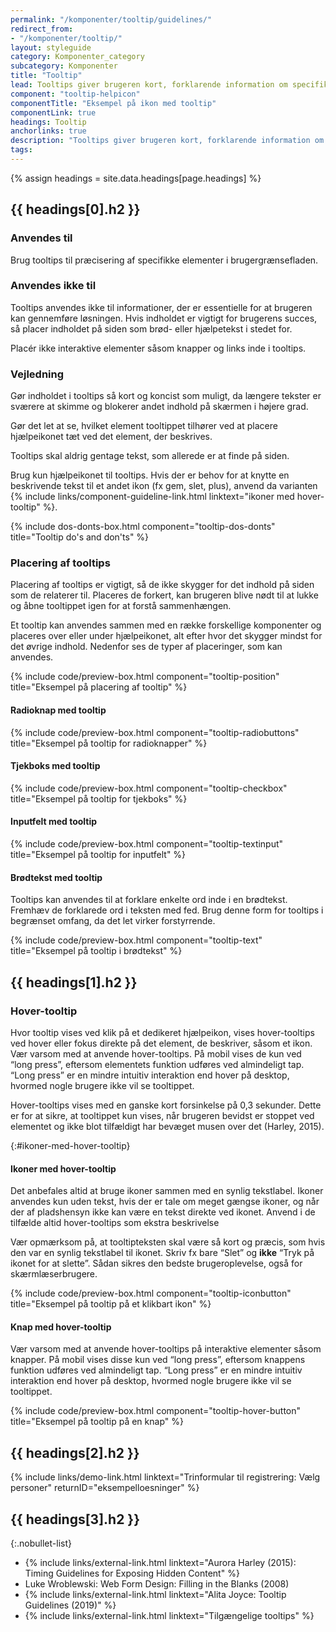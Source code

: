 ```yaml
---
permalink: "/komponenter/tooltip/guidelines/"
redirect_from:
- "/komponenter/tooltip/"
layout: styleguide
category: Komponenter_category
subcategory: Komponenter
title: "Tooltip"
lead: Tooltips giver brugeren kort, forklarende information om specifikke elementer på siden. Tooltip vises ved klik på et hjælpeikon.
component: "tooltip-helpicon"
componentTitle: "Eksempel på ikon med tooltip"
componentLink: true
headings: Tooltip
anchorlinks: true
description: "Tooltips giver brugeren kort, forklarende information om specifikke elementer på siden. Tooltip vises ved klik på et hjælpeikon."
tags: 
---
```


{% assign headings = site.data.headings[page.headings] %}

[---- Sådan bruges komponenten -------------------------------------]: # 
<h2 id="{{ headings[0].id }}">{{ headings[0].h2 }}</h2>

### Anvendes til

Brug tooltips til præcisering af specifikke elementer i brugergrænsefladen. 

### Anvendes ikke til

Tooltips anvendes ikke til informationer, der er essentielle for at brugeren kan gennemføre løsningen. Hvis indholdet er vigtigt for brugerens succes, så placer indholdet på siden som brød- eller hjælpetekst i stedet for.

Placér ikke interaktive elementer såsom knapper og links inde i tooltips.

### Vejledning

Gør indholdet i tooltips så kort og koncist som muligt, da længere tekster er sværere at skimme og blokerer andet indhold på skærmen i højere grad. 

Gør det let at se, hvilket element tooltippet tilhører ved at placere hjælpeikonet tæt ved det element, der beskrives.

Tooltips skal aldrig gentage tekst, som allerede er at finde på siden.

Brug kun hjælpeikonet til tooltips. Hvis der er behov for at knytte en beskrivende tekst til et andet ikon (fx gem, slet, plus), anvend da varianten {% include links/component-guideline-link.html linktext="ikoner med hover-tooltip" %}.

{% include dos-donts-box.html component="tooltip-dos-donts" title="Tooltip do's and don'ts" %}

### Placering af tooltips

Placering af tooltips er vigtigt, så de ikke skygger for det indhold på siden som de relaterer til. Placeres de forkert, kan brugeren blive nødt til at lukke og åbne tooltippet igen for at forstå sammenhængen.

Et tooltip kan anvendes sammen med en række forskellige komponenter og placeres over eller under hjælpeikonet, alt efter hvor det skygger mindst for det øvrige indhold. Nedenfor ses de typer af placeringer, som kan anvendes. 

{% include code/preview-box.html component="tooltip-position" title="Eksempel på placering af tooltip" %}

#### Radioknap med tooltip

{% include code/preview-box.html component="tooltip-radiobuttons" title="Eksempel på tooltip for radioknapper" %}

#### Tjekboks med tooltip

{% include code/preview-box.html component="tooltip-checkbox" title="Eksempel på tooltip for tjekboks" %}

#### Inputfelt med tooltip

{% include code/preview-box.html component="tooltip-textinput" title="Eksempel på tooltip for inputfelt" %}

#### Brødtekst med tooltip

Tooltips kan anvendes til at forklare enkelte ord inde i en brødtekst. Fremhæv de forklarede ord i teksten med fed. Brug denne form for tooltips i begrænset omfang, da det let virker forstyrrende.

{% include code/preview-box.html component="tooltip-text" title="Eksempel på tooltip i brødtekst" %}

[---- Varianter -------------------------------------]: # 
<h2 id="{{ headings[1].id }}">{{ headings[1].h2 }}</h2>

### Hover-tooltip

Hvor tooltip vises ved klik på et dedikeret hjælpeikon, vises hover-tooltips ved hover eller fokus direkte på det element, de beskriver, såsom et ikon. Vær varsom med at anvende hover-tooltips. På mobil vises de kun ved “long press”, eftersom elementets funktion udføres ved almindeligt tap. “Long press” er en mindre intuitiv interaktion end hover på desktop, hvormed nogle brugere ikke vil se tooltippet.

Hover-tooltips vises med en ganske kort forsinkelse på 0,3 sekunder. Dette er for at sikre, at tooltippet kun vises, når brugeren bevidst er stoppet ved elementet og ikke blot tilfældigt har bevæget musen over det (Harley, 2015).

{:#ikoner-med-hover-tooltip}
#### Ikoner med hover-tooltip

Det anbefales altid at bruge ikoner sammen med en synlig tekstlabel. Ikoner anvendes kun uden tekst, hvis der er tale om meget gængse ikoner, og når der af pladshensyn ikke kan være en tekst direkte ved ikonet. Anvend i de tilfælde altid hover-tooltips som ekstra beskrivelse

Vær opmærksom på, at tooltipteksten skal være så kort og præcis, som hvis den var en synlig tekstlabel til ikonet. Skriv fx bare “Slet” og <strong>ikke</strong> “Tryk på ikonet for at slette”. Sådan sikres den bedste brugeroplevelse, også for skærmlæserbrugere.

{% include code/preview-box.html component="tooltip-iconbutton" title="Eksempel på tooltip på et klikbart ikon" %}

#### Knap med hover-tooltip

Vær varsom med at anvende hover-tooltips på interaktive elementer såsom knapper. På mobil vises disse kun ved “long press”, eftersom knappens funktion udføres ved almindeligt tap. “Long press” er en mindre intuitiv interaktion end hover på desktop, hvormed nogle brugere ikke vil se tooltippet.

{% include code/preview-box.html component="tooltip-hover-button" title="Eksempel på tooltip på en knap" %}

[---- Se komponenten i eksempelløsninger -------------------------------------]: # 
<h2 id="{{ headings[2].id }}">{{ headings[2].h2 }}</h2>

{% include links/demo-link.html linktext="Trinformular til registrering: Vælg personer" returnID="eksempelloesninger" %}

[---- Referencer -------------------------------------]: # 
<h2 id="{{ headings[3].id }}">{{ headings[3].h2 }}</h2>

{:.nobullet-list}
- {% include links/external-link.html linktext="Aurora Harley (2015): Timing Guidelines for Exposing Hidden Content" %}
- Luke Wroblewski: Web Form Design: Filling in the Blanks (2008)
- {% include links/external-link.html linktext="Alita Joyce: Tooltip Guidelines (2019)" %}
- {% include links/external-link.html linktext="Tilgængelige tooltips" %}